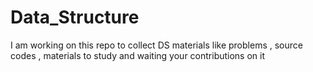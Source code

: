 # Data_Structure
I am working on this repo to collect DS materials like problems , source codes , materials to study and waiting your contributions on it 
